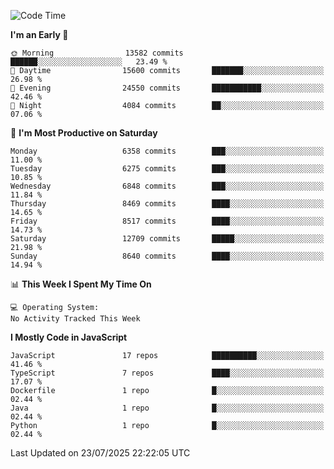 <!--START_SECTION:waka-->
![Code Time](http://img.shields.io/badge/Code%20Time-3%2C498%20hrs%2059%20mins-blue)

**I'm an Early 🐤** 

```text
🌞 Morning                13582 commits       ██████░░░░░░░░░░░░░░░░░░░   23.49 % 
🌆 Daytime                15600 commits       ███████░░░░░░░░░░░░░░░░░░   26.98 % 
🌃 Evening                24550 commits       ███████████░░░░░░░░░░░░░░   42.46 % 
🌙 Night                  4084 commits        ██░░░░░░░░░░░░░░░░░░░░░░░   07.06 % 
```
📅 **I'm Most Productive on Saturday** 

```text
Monday                   6358 commits        ███░░░░░░░░░░░░░░░░░░░░░░   11.00 % 
Tuesday                  6275 commits        ███░░░░░░░░░░░░░░░░░░░░░░   10.85 % 
Wednesday                6848 commits        ███░░░░░░░░░░░░░░░░░░░░░░   11.84 % 
Thursday                 8469 commits        ████░░░░░░░░░░░░░░░░░░░░░   14.65 % 
Friday                   8517 commits        ████░░░░░░░░░░░░░░░░░░░░░   14.73 % 
Saturday                 12709 commits       █████░░░░░░░░░░░░░░░░░░░░   21.98 % 
Sunday                   8640 commits        ████░░░░░░░░░░░░░░░░░░░░░   14.94 % 
```


📊 **This Week I Spent My Time On** 

```text
💻 Operating System: 
No Activity Tracked This Week
```

**I Mostly Code in JavaScript** 

```text
JavaScript               17 repos            ██████████░░░░░░░░░░░░░░░   41.46 % 
TypeScript               7 repos             ████░░░░░░░░░░░░░░░░░░░░░   17.07 % 
Dockerfile               1 repo              █░░░░░░░░░░░░░░░░░░░░░░░░   02.44 % 
Java                     1 repo              █░░░░░░░░░░░░░░░░░░░░░░░░   02.44 % 
Python                   1 repo              █░░░░░░░░░░░░░░░░░░░░░░░░   02.44 % 
```




 Last Updated on 23/07/2025 22:22:05 UTC
<!--END_SECTION:waka-->

<!--
**likaiqiang/likaiqiang** is a ✨ _special_ ✨ repository because its `README.md` (this file) appears on your GitHub profile.

Here are some ideas to get you started:

- 🔭 I’m currently working on ...
- 🌱 I’m currently learning ...
- 👯 I’m looking to collaborate on ...
- 🤔 I’m looking for help with ...
- 💬 Ask me about ...
- 📫 How to reach me: ...
- 😄 Pronouns: ...
- ⚡ Fun fact: ...
-->
